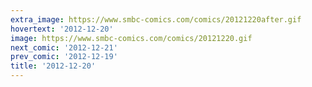 ```yaml
---
extra_image: https://www.smbc-comics.com/comics/20121220after.gif
hovertext: '2012-12-20'
image: https://www.smbc-comics.com/comics/20121220.gif
next_comic: '2012-12-21'
prev_comic: '2012-12-19'
title: '2012-12-20'
---
```


